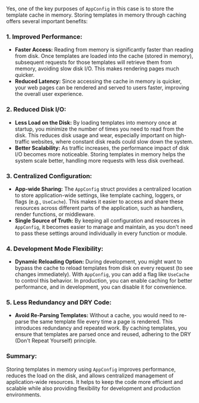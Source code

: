 Yes, one of the key purposes of `AppConfig` in this case is to store the template cache in memory. Storing templates in memory through caching offers several important benefits:

### 1. **Improved Performance:**
   - **Faster Access:** Reading from memory is significantly faster than reading from disk. Once templates are loaded into the cache (stored in memory), subsequent requests for those templates will retrieve them from memory, avoiding slow disk I/O. This makes rendering pages much quicker.
   - **Reduced Latency:** Since accessing the cache in memory is quicker, your web pages can be rendered and served to users faster, improving the overall user experience.

### 2. **Reduced Disk I/O:**
   - **Less Load on the Disk:** By loading templates into memory once at startup, you minimize the number of times you need to read from the disk. This reduces disk usage and wear, especially important on high-traffic websites, where constant disk reads could slow down the system.
   - **Better Scalability:** As traffic increases, the performance impact of disk I/O becomes more noticeable. Storing templates in memory helps the system scale better, handling more requests with less disk overhead.

### 3. **Centralized Configuration:**
   - **App-wide Sharing:** The `AppConfig` struct provides a centralized location to store application-wide settings, like template caching, loggers, or flags (e.g., `UseCache`). This makes it easier to access and share these resources across different parts of the application, such as handlers, render functions, or middleware.
   - **Single Source of Truth:** By keeping all configuration and resources in `AppConfig`, it becomes easier to manage and maintain, as you don't need to pass these settings around individually in every function or module.

### 4. **Development Mode Flexibility:**
   - **Dynamic Reloading Option:** During development, you might want to bypass the cache to reload templates from disk on every request (to see changes immediately). With `AppConfig`, you can add a flag like `UseCache` to control this behavior. In production, you can enable caching for better performance, and in development, you can disable it for convenience.

### 5. **Less Redundancy and DRY Code:**
   - **Avoid Re-Parsing Templates:** Without a cache, you would need to re-parse the same template file every time a page is rendered. This introduces redundancy and repeated work. By caching templates, you ensure that templates are parsed once and reused, adhering to the DRY (Don't Repeat Yourself) principle.

### Summary:
Storing templates in memory using `AppConfig` improves performance, reduces the load on the disk, and allows centralized management of application-wide resources. It helps to keep the code more efficient and scalable while also providing flexibility for development and production environments.